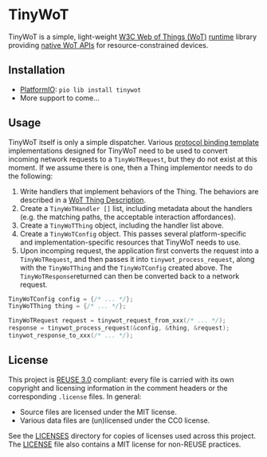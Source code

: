 <!--
SPDX-FileCopyrightText: 2019, 2021 Junde Yhi <junde@yhi.moe>
SPDX-License-Identifier: CC0-1.0
-->

# TinyWoT

TinyWoT is a simple, light-weight [W3C Web of Things (WoT)][wot] [runtime][wot-rt] library providing [native WoT APIs][wot-napi] for resource-constrained devices.

[wot]: https://www.w3.org/WoT/
[wot-rt]: https://www.w3.org/TR/wot-architecture11/#wot-runtime
[wot-napi]: https://www.w3.org/TR/wot-architecture11/#native-impl

## Installation

- [PlatformIO][pio]: `pio lib install tinywot`
- More support to come...

[pio]: https://platformio.org/

## Usage

TinyWoT itself is only a simple dispatcher. Various [protocol binding template][wot-bt] implementations designed for TinyWoT need to be used to convert incoming network requests to a `TinyWoTRequest`, but they do not exist at this moment. If we assume there is one, then a Thing implementor needs to do the following:

1. Write handlers that implement behaviors of the Thing. The behaviors are described in a [WoT Thing Description][wot-td].
2. Create a `TinyWoTHandler []` list, including metadata about the handlers (e.g. the matching paths, the acceptable interaction affordances).
3. Create a `TinyWoTThing` object, including the handler list above.
4. Create a `TinyWoTConfig` object. This passes several platform-specific and implementation-specific resources that TinyWoT needs to use.
5. Upon incomping request, the application first converts the request into a `TinyWoTRequest`, and then passes it into `tinywot_process_request`, along with the `TinyWoTThing` and the `TinyWoTConfig` created above. The `TinyWoTResponse`returned can then be converted back to a network request.

```c
TinyWoTConfig config = {/* ... */};
TinyWoTThing thing = {/* ... */};

TinyWoTRequest request = tinywot_request_from_xxx(/* ... */);
response = tinywot_process_request(&config, &thing, &request);
tinywot_response_to_xxx(/* ... */);
```

[wot-td]: https://www.w3.org/TR/wot-thing-description11/
[wot-bt]: https://www.w3.org/TR/wot-binding-templates/

## License

This project is [REUSE 3.0][reuse] compliant: every file is carried with its own copyright and licensing information in the comment headers or the corresponding `.license` files. In general:

- Source files are licensed under the MIT license.
- Various data files are (un)licensed under the CC0 license.

See the [LICENSES](LICENSES) directory for copies of licenses used across this project. The [LICENSE](LICENSE) file also contains a MIT license for non-REUSE practices.

[reuse]: https://reuse.software/spec/
